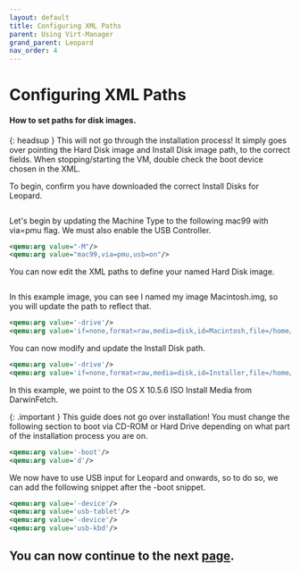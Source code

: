 ```yaml
---
layout: default
title: Configuring XML Paths
parent: Using Virt-Manager
grand_parent: Leopard
nav_order: 4
---
```


# Configuring XML Paths
#### How to set paths for disk images.

{: headsup }
This will not go through the installation process! It simply goes over pointing the Hard Disk image and Install Disk image path, to the correct fields. When stopping/starting the VM, double check the boot device chosen in the XML.

To begin, confirm you have downloaded the correct Install Disks for Leopard.

<a href="https://raw.githubusercontent.com/royalgraphx/DarwinKVM/main/docs/assets/DarwinFetchPowerPCSources.png"><img src="../../../../assets/DarwinFetchPowerPCSources.png" alt=""></a>

Let's begin by updating the Machine Type to the following mac99 with via=pmu flag. We must also enable the USB Controller.

```xml
<qemu:arg value="-M"/>
<qemu:arg value="mac99,via=pmu,usb=on"/>
```

You can now edit the XML paths to define your named Hard Disk image.

<a href="https://raw.githubusercontent.com/royalgraphx/DarwinKVM/main/docs/assets/DiskProvisionPowerPCImagesDB.png"><img src="../../../../assets/DiskProvisionPowerPCImagesDB.png" alt=""></a>

In this example image, you can see I named my image Macintosh.img, so you will update the path to reflect that.

```xml
<qemu:arg value='-drive'/>
<qemu:arg value='if=none,format=raw,media=disk,id=Macintosh,file=/home/user/DarwinKVM/DiskProvision/Macintosh.img,discard=unmap,detect-zeroes=unmap'/>
```

You can now modify and update the Install Disk path.

```xml
<qemu:arg value='-drive'/>
<qemu:arg value='if=none,format=raw,media=disk,id=Installer,file=/home/user/DarwinKVM/DarwinFetch/downloads/10.5.6_00000/Mac OS X 10.5.6/Mac OS X 10.5.6.iso,discard=unmap,detect-zeroes=unmap'/>
```

In this example, we point to the OS X 10.5.6 ISO Install Media from DarwinFetch.

{: .important }
This guide does not go over installation! You must change the following section to boot via CD-ROM or Hard Drive depending on what part of the installation process you are on.

```xml
<qemu:arg value='-boot'/>
<qemu:arg value='d'/>
```

We now have to use USB input for Leopard and onwards, so to do so, we can add the following snippet after the -boot snippet.

```xml
<qemu:arg value='-device'/>
<qemu:arg value='usb-tablet'/>
<qemu:arg value='-device'/>
<qemu:arg value='usb-kbd'/>
```

## You can now continue to the next <a href="../04-Completion">page</a>.
